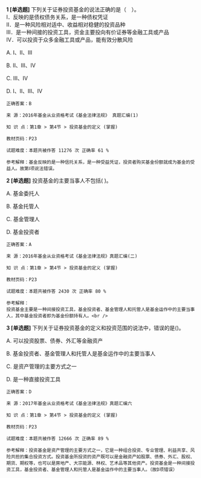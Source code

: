**1 [单选题]** 下列关于证券投资基金的说法正确的是（&emsp;）。 <br />
Ⅰ．反映的是债权债务关系，是一种债权凭证 <br />
Ⅱ．是一种风险相对适中、收益相对稳健的投资品种 <br />
Ⅲ．是一种间接的投资工具，资金主要投向有价证券等金融工具或产品 <br />
Ⅳ．可以投资于众多金融工具或产品，能有效分散风险 

A. Ⅰ、Ⅱ、Ⅲ&nbsp;

B. Ⅱ、Ⅲ、Ⅳ&nbsp;

C. Ⅲ、Ⅳ&nbsp;

D. Ⅰ、Ⅱ、Ⅲ、Ⅳ&nbsp;

```
正确答案：B

来 源：2016年基金从业资格考试《基金法律法规》 真题汇编(1)

知 识 点：第1章 > 第4节 > 投资基金的定义 (掌握)

教材页码：P23

试题难度：本题共被作答 11276 次 正确率 61 %

参考解释：基金反映的是一种信托关系，是一种受益凭证，投资者购买基金份额就成为基金的受益人。故第Ⅰ项说法错误。
```


**2 [单选题]** 
投资基金的主要当事人不包括( )。

A. 基金委托人

B. 基金托管人

C. 基金管理人

D. 基金投资者

```
正确答案：A

来 源：2016年基金从业资格考试《基金法律法规》真题汇编(二)

知 识 点：第1章 > 第4节 > 投资基金的定义 (掌握)

教材页码：P23

试题难度：本题共被作答 2430 次 正确率 80 %

参考解释：
投资基金主要是一种间接投资工具，基金投资者、基金管理人和托管人是基金运作中的主要当事人，其中基金投资者即为基金份额持有人。<br />

```


**3 [单选题]** 下列关于证券投资基金的定义和投资范围的说法中，错误的是()。

A. 可以投资股票、债券、外汇等金融资产

B. 基金投资者、基金管理人和托管人是基金运作中的主要当事人

C. 是资产管理的主要方式之一

D. 是一种直接投资工具

```
正确答案：D

来 源：2017年基金从业资格考试《基金法律法规》真题汇编六

知 识 点：第1章 > 第4节 > 投资基金的定义 (掌握)

教材页码：P23

试题难度：本题共被作答 12666 次 正确率 89 %

参考解释：投资基金是资产管理的主要方式之一，它是一种组合投资、专业管理、利益共享、风险共担的集合投资方式。投资基金所投资的资产既可以是金融资产如股票、债券、外汇、股权、期货、期权等，也可以是房地产、大宗能源、林权、艺术品等其他资产。投资基金是一种间接投资工具，基金投资者、基金管理人和托管人是基金运作中的主要当事人。（故D项错误）
```

